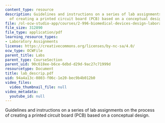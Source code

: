 ```yaml
---
content_type: resource
description: Guidelines and instructions on a series of lab assignments on the process
  of creating a printed circuit board (PCB) based on a conceptual design.
file: /ol-ocw-studio-app/courses/2-996-biomedical-devices-design-laboratory-fall-2007/94a4a13c0803f06c1e20bec9b4b012b0_lab_descrip.pdf
file_size: 312890
file_type: application/pdf
learning_resource_types:
- Laboratory Assignments
license: https://creativecommons.org/licenses/by-nc-sa/4.0/
ocw_type: OCWFile
parent_title: Labs
parent_type: CourseSection
parent_uid: 90c618ee-b6ce-6dbd-d29d-9ac27c71999d
resourcetype: Document
title: lab_descrip.pdf
uid: 94a4a13c-0803-f06c-1e20-bec9b4b012b0
video_files:
  video_thumbnail_file: null
video_metadata:
  youtube_id: null
---
```

Guidelines and instructions on a series of lab assignments on the process of creating a printed circuit board (PCB) based on a conceptual design.